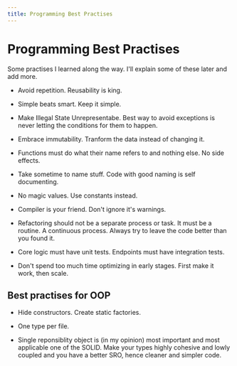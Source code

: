 ```yaml
---
title: Programming Best Practises
---
```


# Programming Best Practises

Some practises I learned along the way. I'll explain some of these later and add more. 

* Avoid repetition. Reusability is king. 

* Simple beats smart. Keep it simple.

* Make Illegal State Unrepresentabe. Best way to avoid exceptions is never letting the conditions for them to happen.

* Embrace immutability. Tranform the data instead of changing it.

* Functions must do what their name refers to and nothing else. No side effects.

* Take sometime to name stuff. Code with good naming is self documenting.

* No magic values. Use constants instead.

* Compiler is your friend. Don't ignore it's warnings.

* Refactoring should not be a separate process or task. It must be a routine. A continuous process. Always try to leave the code better than you found it.

* Core logic must have unit tests. Endpoints must have integration tests.

* Don't spend too much time optimizing in early stages. First make it work, then scale.

## Best practises for OOP

* Hide constructors. Create static factories.

* One type per file.

* Single reponsiblity object is (in my opinion) most important and most applicable one of the SOLID. Make your types highly cohesive and lowly coupled and you have a better SRO, hence cleaner and simpler code.

